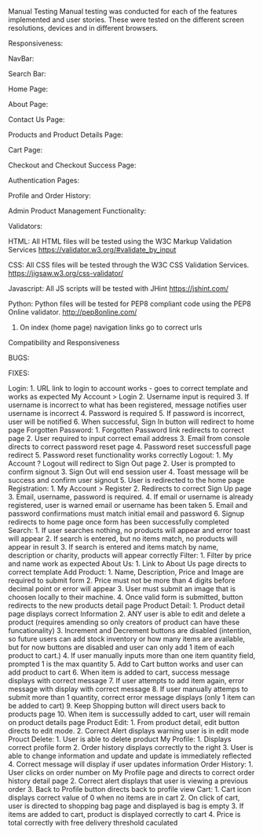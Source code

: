 

Manual Testing
Manual testing was conducted for each of the features implemented and user stories. These were tested on the different screen resolutions,
devices and in different browsers. 

Responsiveness:

NavBar:

Search Bar:

Home Page:

About Page:

Contact Us Page:

Products and Product Details Page:

Cart Page:

Checkout and Checkout Success Page:

Authentication Pages:

Profile and Order History:

Admin Product Management Functionality:


Validators:

HTML:
All HTML files will be tested using the W3C Markup Validation Services
https://validator.w3.org/#validate_by_input


CSS:
All CSS files will be tested through the W3C CSS Validation Services. 
https://jigsaw.w3.org/css-validator/


Javascript:
All JS scripts will be tested with JHint
https://jshint.com/

Python:
Python files will be tested for PEP8 compliant code using the PEP8 Online validator.
http://pep8online.com/

1. On index (home page) navigation links go to correct urls

Compatibility and Responsiveness

BUGS:

FIXES:


Login:
    1. URL link to login to account works - goes to correct template and works as expected
    My Account > Login
    2. Username input is required
    3. If username is incorrect to what has been registered, message notifies user username is incorrect
    4. Password is required
    5. If password is incorrect, user will be notified
    6. When successful, Sign In button will redirect to home page
Forgotten Password:
    1. Forgotten Password link redirects to correct page
    2. User required to input correct email address
    3. Email from console directs to correct password reset page
    4. Password reset successfull page redirect
    5. Password reset functionality works correctly 
Logout: 
    1. My Account ? Logout will redirect to Sign Out page
    2. User is prompted to confirm signout
    3. Sign Out will end session user 
    4. Toast message will be success and confirm user signout
    5. User is redirected to the home page
Registration: 
    1. My Account > Register
    2. Redirects to correct Sign Up page
    3. Email, username, password is required.
    4. If email or username is already registered, user is warned email or username has been taken
    5. Email and password confirmations must match initial email and password
    6. Signup redirects to home page once form has been successfully completed
Search:
    1. If user searches nothing, no products will appear and error toast will appear
    2. If search is entered, but no items match, no products will appear in result 
    3. If search is entered and items match by name, description or charity, products will appear correctly 
Filter: 
    1. Filter by price and name work as expected 
About Us:
    1. Link to About Us page directs to correct template
Add Product: 
    1. Name, Description, Price and Image are required to submit form
    2. Price must not be more than 4 digits before decimal point or error will appear
    3. User must submit an image that is choosen locally to their machine. 
    4. Once valid form is submitted, button redirects to the new products detail page
Product Detail:
    1. Product detail page displays correct Information
    2. ANY user is able to edit and delete a product (requires amending so only creators of product can have these funcationality)
    3. Increment and Decrement buttons are disabled (intention, so future users can add stock inventory or how many items are available, but for now buttons are disabled and user can only add 1 item of each product to cart.)
    4. If user manually inputs more than one item quantity field, prompted 1 is the max quantity
    5. Add to Cart button works and user can add product to cart
    6. When item is added to cart, success message displays with correct message
    7. If user attempts to add item again, error message with display with correct message
    8. If user manually attemps to submit more than 1 quantity, correct error message displays (only 1 item can be added to cart)
    9. Keep Shopping button will direct users back to products page
    10. When item is successully added to cart, user will remain on product details page
Product Edit:
    1. From product detail, edit button directs to edit mode.
    2. Correct Alert displays warning user is in edit mode 
Prouct Delete:
    1. User is able to delete product 
My Profile:
    1. Displays correct profile form
    2. Order history displays correctly to the right
    3. User is able to change information and update and update is immediately reflected
    4. Correct message will display if user updates information
Order History:
    1. User clicks on order number on My Profile page and directs to correct order history detail page
    2. Correct alert displays that user is viewing a previous order
    3. Back to Profile button directs back to profile view
Cart:
    1. Cart icon displays correct value of 0 when no items are in cart
    2. On click of cart, user is directed to shopping bag page and displayed is bag is empty
    3. If items are added to cart, product is displayed correctly to cart
    4. Price is total correctly with free delivery threshold caculated